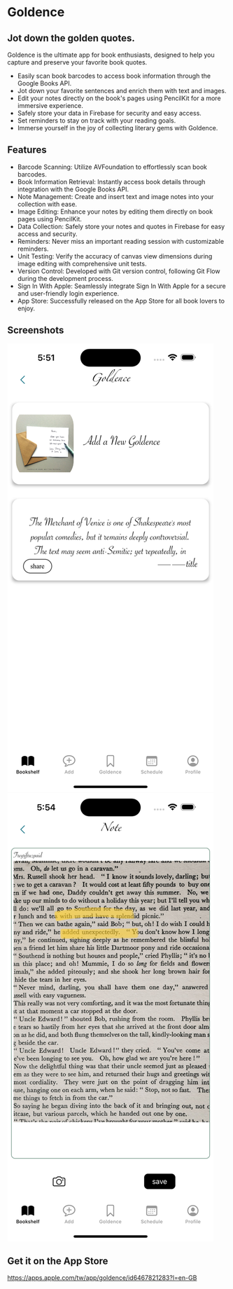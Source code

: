 
# Goldence
## Jot down the golden quotes.

Goldence is the ultimate app for book enthusiasts, designed to help you capture and preserve your favorite book quotes.

- Easily scan book barcodes to access book information through the Google Books API.
- Jot down your favorite sentences and enrich them with text and images.
- Edit your notes directly on the book's pages using PencilKit for a more immersive experience.
- Safely store your data in Firebase for security and easy access.
- Set reminders to stay on track with your reading goals.
- Immerse yourself in the joy of collecting literary gems with Goldence.

## Features

- Barcode Scanning: Utilize AVFoundation to effortlessly scan book barcodes.
- Book Information Retrieval: Instantly access book details through integration with the Google Books API.
- Note Management: Create and insert text and image notes into your collection with ease.
- Image Editing: Enhance your notes by editing them directly on book pages using PencilKit.
- Data Collection: Safely store your notes and quotes in Firebase for easy access and security.
- Reminders: Never miss an important reading session with customizable reminders.
- Unit Testing: Verify the accuracy of canvas view dimensions during image editing with comprehensive unit tests.
- Version Control: Developed with Git version control, following Git Flow during the development process.
- Sign In With Apple: Seamlessly integrate Sign In With Apple for a secure and user-friendly login experience.
- App Store: Successfully released on the App Store for all book lovers to enjoy.

## Screenshots

![Goldence Image](ReadMe%20Images/Simulator%20Screenshot%20-%20Goldence.png)
![Goldence Note Image](ReadMe%20Images/Simulator%20Screenshot%20-%20Notes.png)

## Get it on the App Store

https://apps.apple.com/tw/app/goldence/id6467821283?l=en-GB




